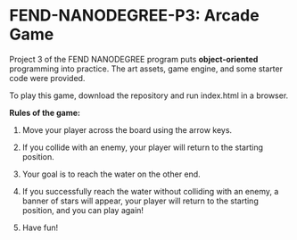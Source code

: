 
FEND-NANODEGREE-P3: Arcade Game
===============================

Project 3 of the FEND NANODEGREE program puts **object-oriented** programming into practice.
The art assets, game engine, and some starter code were provided.

To play this game, download the repository and run index.html in a browser.

**Rules of the game:**
1. Move your player across the board using the arrow keys.

2. If you collide with an enemy, your player will return to the starting position.
3. Your goal is to reach the water on the other end.

4. If you successfully reach the water without colliding with an enemy,
a banner of stars will appear, your player will return to the starting position, and you can play again!

5. Have fun!
